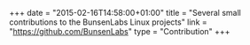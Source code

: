 +++
date = "2015-02-16T14:58:00+01:00"
title = "Several small contributions to the BunsenLabs Linux projects"
link = "https://github.com/BunsenLabs"
type = "Contribution"
+++

